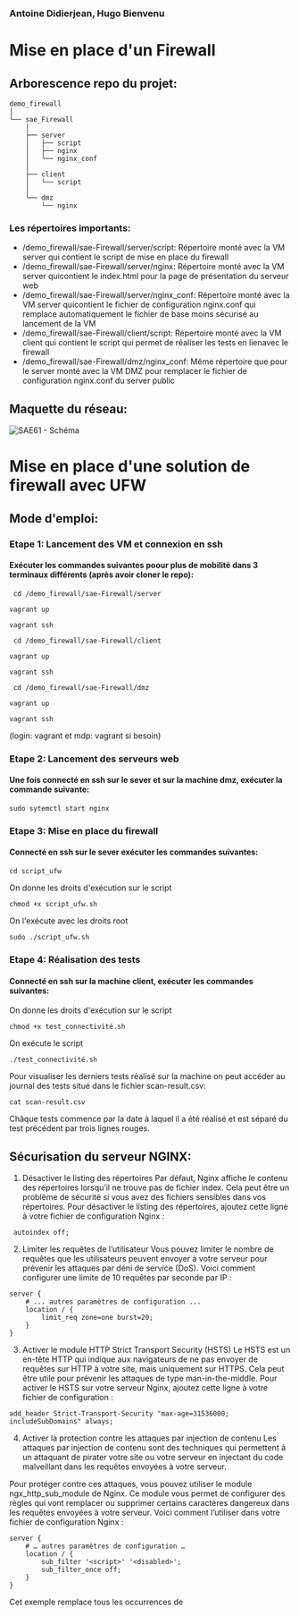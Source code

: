 ### Antoine Didierjean, Hugo Bienvenu

# Mise en place d'un Firewall

## Arborescence repo du projet:
````
demo_firewall
│
└── sae_Firewall
    │
    ├── server
    │   ├── script
    │   ├── nginx
    │   └── nginx_conf
    │
    ├── client
    │   └── script
    │
    └── dmz
        └── nginx
````
### Les répertoires importants:

- /demo_firewall/sae-Firewall/server/script: Répertoire monté avec la VM server qui contient le script de mise en place du firewall
- /demo_firewall/sae-Firewall/server/nginx: Répertoire monté avec la VM server quicontient le index.html pour la page de présentation du serveur web
- /demo_firewall/sae-Firewall/server/nginx_conf: Répertoire monté avec la VM server quicontient le fichier de configuration nginx.conf qui remplace automatiquement le fichier de base moins sécurisé au lancement de la VM
- /demo_firewall/sae-Firewall/client/script: Répertoire monté avec la VM client qui contient le script qui permet de réaliser les tests en lienavec le firewall
- /demo_firewall/sae-Firewall/dmz/nginx_conf: Même répertoire que pour le server monté avec la VM DMZ pour remplacer le fichier de configuration nginx.conf du server public

## Maquette du réseau:

![SAE61 - Schéma](https://github.com/user-attachments/assets/09b862bc-f514-4513-b97e-2854d446fbaa)

# Mise en place d'une solution de firewall avec UFW
## Mode d'emploi:
### Etape 1: Lancement des VM et connexion en ssh
#### Exécuter les commandes suivantes poour plus de mobilité dans 3 terminaux différents (après avoir cloner le repo):

```` cd /demo_firewall/sae-Firewall/server````

````vagrant up````

````vagrant ssh````

```` cd /demo_firewall/sae-Firewall/client````

````vagrant up````

````vagrant ssh````

```` cd /demo_firewall/sae-Firewall/dmz````

````vagrant up````

````vagrant ssh````

(login: vagrant et mdp: vagrant si besoin)

### Etape 2: Lancement des serveurs web

#### Une fois connecté en ssh sur le sever et sur la machine dmz, exécuter la commande suivante:

````sudo sytemctl start nginx````

### Etape 3: Mise en place du firewall

#### Connecté en ssh sur le sever exécuter les commandes suivantes:

````cd script_ufw````

On donne les droits d'exécution sur le script

````chmod +x script_ufw.sh````

On l'exécute avec les droits root

````sudo ./script_ufw.sh````

### Etape 4: Réalisation des tests

#### Connecté en ssh sur la machine client, exécuter les commandes suivantes:

On donne les droits d'exécution sur le script

````chmod +x test_connectivité.sh````

On exécute le script

````./test_connectivité.sh````

Pour visualiser les derniers tests réalisé sur la machine on peut accéder au journal des tests situé dans le fichier scan-result.csv:

````cat scan-result.csv````

Châque tests commence par la date à laquel il a été réalisé et est séparé du test précédent par trois lignes rouges.

## Sécurisation du serveur NGINX:

1. Désactiver le listing des répertoires
Par défaut, Nginx affiche le contenu des répertoires lorsqu’il ne trouve pas de fichier index. Cela peut être un problème de sécurité si vous avez des fichiers sensibles dans vos répertoires. Pour désactiver le listing des répertoires, ajoutez cette ligne à votre fichier de configuration Nginx :

```` autoindex off;````

2. Limiter les requêtes de l’utilisateur
Vous pouvez limiter le nombre de requêtes que les utilisateurs peuvent envoyer à votre serveur pour prévenir les attaques par déni de service (DoS). Voici comment configurer une limite de 10 requêtes par seconde par IP :

````limit_req_zone $binary_remote_addr zone=one:10m rate=10r/s;
server {
    # ... autres paramètres de configuration ...
    location / {
        limit_req zone=one burst=20;
    }
}
````

3. Activer le module HTTP Strict Transport Security (HSTS)
Le HSTS est un en-tête HTTP qui indique aux navigateurs de ne pas envoyer de requêtes sur HTTP à votre site, mais uniquement sur HTTPS. Cela peut être utile pour prévenir les attaques de type man-in-the-middle. Pour activer le HSTS sur votre serveur Nginx, ajoutez cette ligne à votre fichier de configuration :

````add_header Strict-Transport-Security "max-age=31536000; includeSubDomains" always;````

4. Activer la protection contre les attaques par injection de contenu
Les attaques par injection de contenu sont des techniques qui permettent à un attaquant de pirater votre site ou votre serveur en injectant du code malveillant dans les requêtes envoyées à votre serveur.

Pour protéger contre ces attaques, vous pouvez utiliser le module ngx_http_sub_module de Nginx. Ce module vous permet de configurer des règles qui vont remplacer ou supprimer certains caractères dangereux dans les requêtes envoyées à votre serveur. Voici comment l’utiliser dans votre fichier de configuration Nginx :

````
server {
    # … autres paramètres de configuration …
    location / {
        sub_filter '<script>' '<disabled>';
        sub_filter_once off;
    }
}
````

Cet exemple remplace tous les occurrences de <script> par <disabled> dans les réponses envoyées par votre serveur. Vous pouvez configurer d’autres règles de remplacement pour protéger contre d’autres types d’injections de contenu

#### Toutes ces sécurités ont été mises en place dans le fichier de configuration du server nginx.conf qui remplace le fichier de base dans les VMs server et dmz.

La prochaine étape pour sécuriser le serveur serait de configurer HTTPS sur le server en obtenant un nom de domaine, un certificat ainsi qu'une clé privée.

# Comparaison des différents types de Firewalls

| **Type de Firewall** | **Description** | **Avantages** | **Inconvénients** |
|----------------------|----------------|---------------|-------------------|
| **Filtrage de Paquets** | Examine les en-têtes des paquets en fonction de règles prédéfinies. | - Rapide et simple à configurer <br> - Faible consommation de ressources | - Ne permet pas une inspection approfondie du trafic <br> - Vulnérable aux attaques avancées |
| **Stateful Firewall (À État)** | Suit les connexions réseau et valide si un paquet appartient à une session légitime. | - Sécurité renforcée par rapport au filtrage de paquets <br> - Réduction des risques liés aux attaques par session | - Consommation plus importante de ressources <br> - Peut être contourné par des attaques sophistiquées |
| **Proxy Firewall** | Sert d'intermédiaire entre les utilisateurs et Internet en filtrant les requêtes au niveau applicatif. | - Sécurité élevée <br> - Masque les adresses IP internes <br> - Analyse approfondie des requêtes | - Peut ralentir les performances réseau <br> - Configuration plus complexe |
| **NGFW (Next-Generation Firewall)** | Combine les fonctionnalités d'un pare-feu traditionnel avec un système de prévention des intrusions (IPS), une inspection approfondie des paquets et un contrôle applicatif. | - Protection avancée contre les menaces modernes <br> - Analyse du contenu des paquets | - Coût élevé <br> - Paramétrage plus complexe |
| **Firewall NAT (Network Address Translation)** | Masque les adresses IP internes et gère la communication entre un réseau privé et Internet. | - Sécurise les adresses IP internes <br> - Empêche les connexions non sollicitées | - Ne constitue pas un pare-feu à proprement parler (ne filtre pas activement les paquets) |
| **Firewall avec DMZ** | Segmente le réseau interne des services exposés à Internet (ex : serveurs web, messagerie). | - Sécurise les services accessibles publiquement <br> - Protège le réseau interne contre les attaques externes | - Exige une configuration rigoureuse <br> - Une mauvaise configuration peut engendrer des vulnérabilités |
| **Firewall iptables** | Outil de pare-feu intégré à Linux permettant la gestion avancée des règles de filtrage des paquets. | - Très flexible et puissant <br> - Intégré aux distributions Linux <br> - Gratuit et open-source | - Configuration complexe pour les non-initiés <br> - Maintenance et gestion manuelles requises |

---

## Comparaison des différentes marques de Firewalls

| **Marque** | **Description** | **Avantages** | **Inconvénients** |
|------------|----------------|---------------|-------------------|
| **Fortinet (FortiGate)** | Spécialisé dans les pare-feux NGFW et les solutions de gestion unifiée des menaces (UTM). | - Excellent rapport qualité/prix <br> - Interface ergonomique <br> - Service FortiGuard assurant des mises à jour en temps réel | - Configuration pouvant être complexe pour les débutants |
| **Cisco (ASA & Firepower)** | Référence du marché avec des solutions adaptées aux grandes entreprises. | - Fiabilité et évolutivité <br> - Sécurisation avancée avec Firepower (IPS, Threat Defense) | - Coût élevé <br> - Interface d'administration parfois complexe |
| **Palo Alto Networks** | Leader en cybersécurité avec des pare-feux NGFW de pointe. | - Filtrage applicatif avancé <br> - Intégration avec le cloud et l'intelligence artificielle | - Tarif très élevé <br> - Nécessite une expertise technique pointue |
| **Check Point** | Spécialiste historique des solutions de sécurité réseau. | - Protection avancée contre les menaces Zero-Day <br> - Gestion simplifiée via SmartConsole | - Coût élevé <br> - Déploiement pouvant être complexe |
| **Sophos (XG Firewall)** | Pare-feu UTM convivial, idéal pour les PME. | - Interface intuitive <br> - Bon rapport qualité/prix | - Moins performant que Palo Alto ou Cisco |
| **Juniper (SRX Series)** | Pare-feu haute performance adapté aux datacenters et infrastructures complexes. | - Excellentes performances réseau <br> - Intégration avancée avec les solutions SD-WAN | - Configuration peu intuitive <br> - Documentation technique parfois difficile d'accès |
| **pfSense** (Open Source) | Solution open-source basée sur FreeBSD, très prisée des experts techniques. | - Gratuit et hautement personnalisable <br> - Idéal pour les environnements de test et les laboratoires | - Interface utilisateur vieillissante <br> - Absence de support officiel (communauté uniquement) |

---

## Quel Firewall Choisir ?

- **Pour une entreprise avec un budget restreint** : Fortinet, Sophos ou pfSense  
- **Pour une grande entreprise ou un datacenter** : Cisco, Palo Alto, Juniper  
- **Pour une sécurité maximale** : Palo Alto ou Check Point  
- **Pour un bon compromis entre performance et coût** : Fortinet ou Sophos  
- **Pour un environnement Linux nécessitant un contrôle précis** : iptables   
